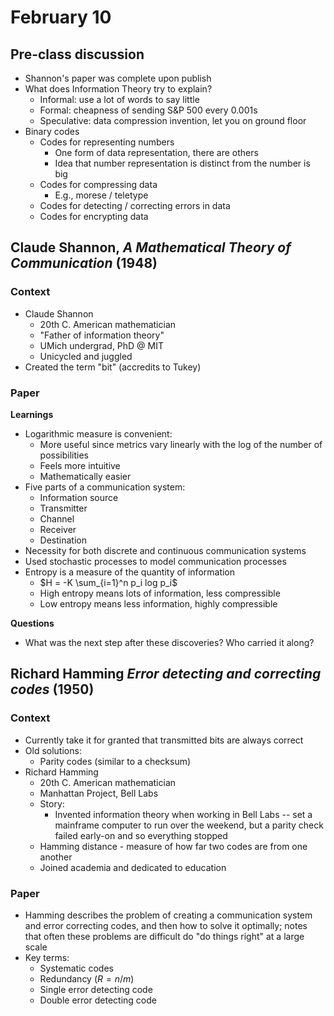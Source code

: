 # February 10

## Pre-class discussion
- Shannon's paper was complete upon publish
- What does Information Theory try to explain?
  - Informal: use a lot of words to say little
  - Formal: cheapness of sending S&P 500 every 0.001s
  - Speculative: data compression invention, let you on ground floor
- Binary codes
  - Codes for representing numbers
    - One form of data representation, there are others
    - Idea that number representation is distinct from the number is big
  - Codes for compressing data
    - E.g., morese / teletype
  - Codes for detecting / correcting errors in data
  - Codes for encrypting data


## Claude Shannon, *A Mathematical Theory of Communication* (1948)

### Context
- Claude Shannon
  - 20th C. American mathematician
  - "Father of information theory"
  - UMich undergrad, PhD @ MIT
  - Unicycled and juggled
- Created the term "bit" (accredits to Tukey)

### Paper

**Learnings**
- Logarithmic measure is convenient:
  - More useful since metrics vary linearly with the log of the number of possibilities
  - Feels more intuitive
  - Mathematically easier
- Five parts of a communication system:
  - Information source
  - Transmitter
  - Channel
  - Receiver
  - Destination
- Necessity for both discrete and continuous communication systems
- Used stochastic processes to model communication processes
- Entropy is a measure of the quantity of information
  - $H = -K \sum_{i=1}^n p_i log p_i$
  - High entropy means lots of information, less compressible
  - Low entropy means less information, highly compressible

**Questions**
- What was the next step after these discoveries? Who carried it along?


## Richard Hamming *Error detecting and correcting codes* (1950)

### Context
- Currently take it for granted that transmitted bits are always correct
- Old solutions:
  - Parity codes (similar to a checksum)
- Richard Hamming
  - 20th C. American mathematician
  - Manhattan Project, Bell Labs
  - Story:
    - Invented information theory when working in Bell Labs -- set a mainframe computer to run over the weekend, but a parity check failed early-on and so everything stopped
  - Hamming distance - measure of how far two codes are from one another
  - Joined academia and dedicated to education

### Paper
- Hamming describes the problem of creating a communication system and error correcting codes, and then how to solve it optimally; notes that often these problems are difficult do "do things right" at a large scale
- Key terms:
  - Systematic codes
  - Redundancy ($R = n / m$)
  - Single error detecting code
  - Double error detecting code
